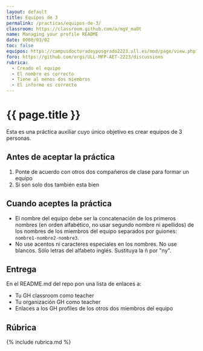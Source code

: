 ```yaml
---
layout: default
title: Equipos de 3
permalink: /practicas/equipos-de-3/
classroom: https://classroom.github.com/a/mgV_maOt
name: Managing your profile README
date: 0000/03/02
toc: false
equipos: https://campusdoctoradoyposgrado2223.ull.es/mod/page/view.php?id=839
foro: https://github.com/orgs/ULL-MFP-AET-2223/discussions
rubrica:
  - Creado el equipo
  - El nombre es correcto
  - Tiene al menos dos miembros
  - El informe es correcto
---
```


# {{ page.title }}

Esta es una práctica auxiliar cuyo único objetivo es crear equipos de 3 personas. 

## Antes de aceptar la práctica

1. Ponte de acuerdo con otros dos compañeros de clase para formar un equipo
2. Si son solo dos también esta bien
  
## Cuando aceptes la práctica

* El nombre del equipo debe ser la concatenación de los primeros nombres (en orden alfabético, no usar segundo nombre ni apellidos) de los nombres de los miembros del equipo separados por guiones: `nombre1-nombre2-nombre3`.
* No use acentos ni caracteres especiales en los nombres. No use blancos. Sólo letras del alfabeto inglés. Sustituya la ñ por "ny".

## Entrega 

En el README.md del repo pon una lista de enlaces a:

* Tu GH classroom como teacher
* Tu organización GH como teacher
* Enlaces a los GH profiles de los otros dos miembros del equipo 

## Rúbrica

{% include rubrica.md %}